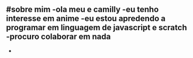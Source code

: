 #sobre mim
-ola meu e camilly
-eu tenho interesse em anime 
-eu estou apredendo a programar em linguagem de javascript e scratch
-procuro colaborar em nada 
-
-

